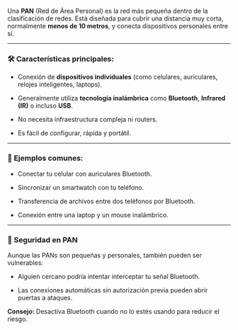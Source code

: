 Una **PAN** (Red de Área Personal) es la red más pequeña dentro de la clasificación de redes. Está diseñada para cubrir una distancia muy corta, normalmente **menos de 10 metros**, y conecta dispositivos personales entre sí.

---

### 🛠️ Características principales:

- Conexión de **dispositivos individuales** (como celulares, auriculares, relojes inteligentes, laptops).
    
- Generalmente utiliza **tecnología inalámbrica** como **Bluetooth**, **Infrared (IR)** o incluso **USB**.
    
- No necesita infraestructura compleja ni routers.
    
- Es fácil de configurar, rápida y portátil.
    

---

### 📱 Ejemplos comunes:

- Conectar tu celular con auriculares Bluetooth.
    
- Sincronizar un smartwatch con tu teléfono.
    
- Transferencia de archivos entre dos teléfonos por Bluetooth.
    
- Conexión entre una laptop y un mouse inalámbrico.
    

---

### 🔐 Seguridad en PAN

Aunque las PANs son pequeñas y personales, también pueden ser vulnerables:

- Alguien cercano podría intentar interceptar tu señal Bluetooth.
    
- Las conexiones automáticas sin autorización previa pueden abrir puertas a ataques.
    

**Consejo:** Desactiva Bluetooth cuando no lo estés usando para reducir el riesgo.